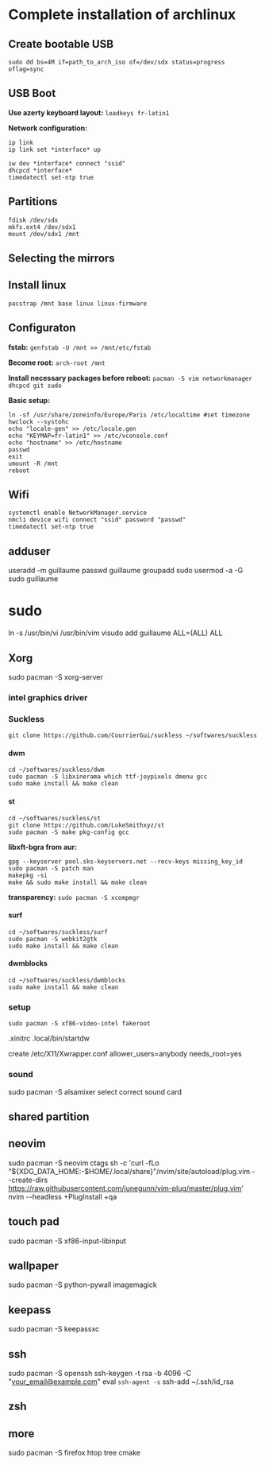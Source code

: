 # Complete installation of archlinux

## Create bootable USB

`sudo dd bs=4M if=path_to_arch_iso of=/dev/sdx status=progress oflag=sync`

## USB Boot

**Use azerty keyboard layout:** `loadkeys fr-latin1`

**Network configuration:**
```
ip link
ip link set *interface* up
```

```
iw dev *interface* connect "ssid"
dhcpcd *interface*
timedatectl set-ntp true
```

## Partitions

```
fdisk /dev/sdx
mkfs.ext4 /dev/sdx1
mount /dev/sdx1 /mnt
```

## Selecting the mirrors

## Install linux

```
pacstrap /mnt base linux linux-firmware
```

## Configuraton

**fstab:** `genfstab -U /mnt >> /mnt/etc/fstab`

**Become root:** `arch-root /mnt`

**Install necessary packages before reboot:** `pacman -S vim networkmanager dhcpcd git sudo`

**Basic setup:**

```
ln -sf /usr/share/zoneinfo/Europe/Paris /etc/localtime #set timezone
hwclock --systohc
echo "locale-gen" >> /etc/locale.gen
echo "KEYMAP=fr-latin1" >> /etc/vconsole.conf
echo "hostname" >> /etc/hostname
passwd
exit
umount -R /mnt
reboot
```

## Wifi

```
systemctl enable NetworkManager.service
nmcli device wifi connect "ssid" password "passwd"
timedatectl set-ntp true
```

## adduser
useradd -m guillaume
passwd guillaume
groupadd sudo
usermod -a -G sudo guillaume

# sudo
ln -s /usr/bin/vi /usr/bin/vim
visudo
add guillaume ALL=(ALL) ALL

## Xorg
sudo pacman -S xorg-server

### intel graphics driver

### Suckless
`git clone https://github.com/CourrierGui/suckless ~/softwares/suckless`

#### dwm
```
cd ~/softwares/suckless/dwm
sudo pacman -S libxinerama which ttf-joypixels dmenu gcc
sudo make install && make clean
```

#### st
```
cd ~/softwares/suckless/st
git clone https://github.com/LukeSmithxyz/st
sudo pacman -S make pkg-config gcc
```

**libxft-bgra from aur:**
```
gpg --keyserver pool.sks-keyservers.net --recv-keys missing_key_id
sudo pacman -S patch man
makepkg -si
make && sudo make install && make clean
```

**transparency:** `sudo pacman -S xcompmgr`

#### surf
```
cd ~/softwares/suckless/surf
sudo pacman -S webkit2gtk
sudo make install && make clean
```

#### dwmblocks
```
cd ~/softwares/suckless/dwmblocks
sudo make install && make clean
```


### setup
```
sudo pacman -S xf86-video-intel fakeroot
```
.xinitrc
.local/bin/startdw

create /etc/X11/Xwrapper.conf
allower_users=anybody
needs_root=yes

### sound
sudo pacman -S alsamixer
select correct sound card

## shared partition

## neovim
sudo pacman -S neovim ctags
sh -c 'curl -fLo "${XDG_DATA_HOME:-$HOME/.local/share}"/nvim/site/autoload/plug.vim --create-dirs \
       https://raw.githubusercontent.com/junegunn/vim-plug/master/plug.vim'
nvim --headless +PlugInstall +qa

## touch pad
sudo pacman -S xf86-input-libinput

## wallpaper
sudo pacman -S python-pywall imagemagick

## keepass
sudo pacman -S keepassxc

## ssh
sudo pacman -S openssh
ssh-keygen -t rsa -b 4096 -C "your_email@example.com"
eval `ssh-agent -s`
ssh-add ~/.ssh/id_rsa

## zsh

## more
sudo pacman -S firefox htop tree cmake
